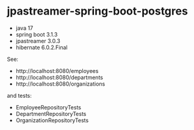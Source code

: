 # jpastreamer-spring-boot-postgres
- java 17
- spring boot 3.1.3
- jpastreamer 3.0.3
- hibernate 6.0.2.Final

See:
- http://localhost:8080/employees
- http://localhost:8080/departments
- http://localhost:8080/organizations

and tests:
- EmployeeRepositoryTests
- DepartmentRepositoryTests
- OrganizationRepositoryTests